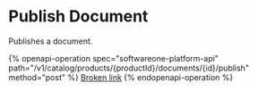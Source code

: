 # Publish Document

Publishes a document.

{% openapi-operation spec="softwareone-platform-api" path="/v1/catalog/products/{productId}/documents/{id}/publish" method="post" %}
[Broken link](broken-reference)
{% endopenapi-operation %}
